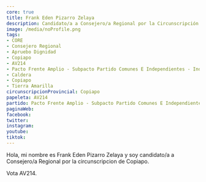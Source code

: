 ```yaml
---
core: true
title: Frank Eden Pizarro Zelaya
description: Candidato/a a Consejero/a Regional por la Circunscripción de Copiapo
image: /media/noProfile.png
tags:
- CORE
- Consejero Regional
- Apruebo Dignidad
- Copiapo
- AV214
- Pacto Frente Amplio - Subpacto Partido Comunes E Independientes - Independientes
- Caldera
- Copiapo
- Tierra Amarilla
circunscripcionProvincial: Copiapo
papeleta: AV214
partido: Pacto Frente Amplio - Subpacto Partido Comunes E Independientes - Independientes
paginaWeb:
facebook:
twitter:
instagram:
youtube:
tiktok:
---
```

Hola, mi nombre es Frank Eden Pizarro Zelaya y soy candidato/a a Consejero/a Regional por la circunscripcion de Copiapo.

Vota AV214.